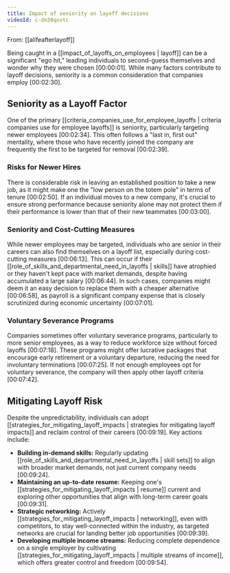 ```yaml
---
title: Impact of seniority on layoff decisions
videoId: c-dn38qxvtc
---
```


From: [[alifeafterlayoff]] <br/> 

Being caught in a [[impact_of_layoffs_on_employees | layoff]] can be a significant "ego hit," leading individuals to second-guess themselves and wonder why they were chosen <a class="yt-timestamp" data-t="00:00:01">[00:00:01]</a>. While many factors contribute to layoff decisions, seniority is a common consideration that companies employ <a class="yt-timestamp" data-t="00:02:30">[00:02:30]</a>.

## Seniority as a Layoff Factor

One of the primary [[criteria_companies_use_for_employee_layoffs | criteria companies use for employee layoffs]] is seniority, particularly targeting newer employees <a class="yt-timestamp" data-t="00:02:34">[00:02:34]</a>. This often follows a "last in, first out" mentality, where those who have recently joined the company are frequently the first to be targeted for removal <a class="yt-timestamp" data-t="00:02:39">[00:02:39]</a>.

### Risks for Newer Hires

There is considerable risk in leaving an established position to take a new job, as it might make one the "low person on the totem pole" in terms of tenure <a class="yt-timestamp" data-t="00:02:50">[00:02:50]</a>. If an individual moves to a new company, it's crucial to ensure strong performance because seniority alone may not protect them if their performance is lower than that of their new teammates <a class="yt-timestamp" data-t="00:03:00">[00:03:00]</a>.

### Seniority and Cost-Cutting Measures

While newer employees may be targeted, individuals who are senior in their careers can also find themselves on a layoff list, especially during cost-cutting measures <a class="yt-timestamp" data-t="00:06:13">[00:06:13]</a>. This can occur if their [[role_of_skills_and_departmental_need_in_layoffs | skills]] have atrophied or they haven't kept pace with market demands, despite having accumulated a large salary <a class="yt-timestamp" data-t="00:06:44">[00:06:44]</a>. In such cases, companies might deem it an easy decision to replace them with a cheaper alternative <a class="yt-timestamp" data-t="00:06:58">[00:06:58]</a>, as payroll is a significant company expense that is closely scrutinized during economic uncertainty <a class="yt-timestamp" data-t="00:07:01">[00:07:01]</a>.

### Voluntary Severance Programs

Companies sometimes offer voluntary severance programs, particularly to more senior employees, as a way to reduce workforce size without forced layoffs <a class="yt-timestamp" data-t="00:07:18">[00:07:18]</a>. These programs might offer lucrative packages that encourage early retirement or a voluntary departure, reducing the need for involuntary terminations <a class="yt-timestamp" data-t="00:07:25">[00:07:25]</a>. If not enough employees opt for voluntary severance, the company will then apply other layoff criteria <a class="yt-timestamp" data-t="00:07:42">[00:07:42]</a>.

## Mitigating Layoff Risk

Despite the unpredictability, individuals can adopt [[strategies_for_mitigating_layoff_impacts | strategies for mitigating layoff impacts]] and reclaim control of their careers <a class="yt-timestamp" data-t="00:09:19">[00:09:19]</a>. Key actions include:
*   **Building in-demand skills:** Regularly updating [[role_of_skills_and_departmental_need_in_layoffs | skill sets]] to align with broader market demands, not just current company needs <a class="yt-timestamp" data-t="00:09:24">[00:09:24]</a>.
*   **Maintaining an up-to-date resume:** Keeping one's [[strategies_for_mitigating_layoff_impacts | resume]] current and exploring other opportunities that align with long-term career goals <a class="yt-timestamp" data-t="00:09:31">[00:09:31]</a>.
*   **Strategic networking:** Actively [[strategies_for_mitigating_layoff_impacts | networking]], even with competitors, to stay well-connected within the industry, as targeted networks are crucial for landing better job opportunities <a class="yt-timestamp" data-t="00:09:39">[00:09:39]</a>.
*   **Developing multiple income streams:** Reducing complete dependence on a single employer by cultivating [[strategies_for_mitigating_layoff_impacts | multiple streams of income]], which offers greater control and freedom <a class="yt-timestamp" data-t="00:09:54">[00:09:54]</a>.